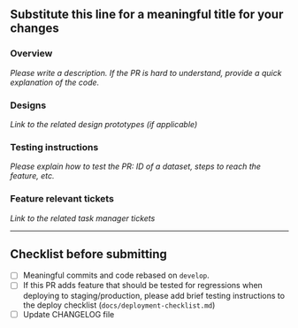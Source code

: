 ## Substitute this line for a meaningful title for your changes

### Overview

_Please write a description. If the PR is hard to understand, provide a quick explanation of the code._

### Designs

_Link to the related design prototypes (if applicable)_

### Testing instructions

_Please explain how to test the PR: ID of a dataset, steps to reach the feature, etc._

### Feature relevant tickets

_Link to the related task manager tickets_

---

## Checklist before submitting

- [ ] Meaningful commits and code rebased on `develop`.
- [ ] If this PR adds feature that should be tested for regressions when
      deploying to staging/production, please add brief testing instructions
      to the deploy checklist (`docs/deployment-checklist.md`)
- [ ] Update CHANGELOG file
